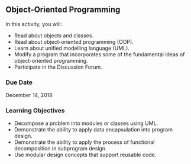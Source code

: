 ## Object-Oriented Programming

In this activity, you will:

* Read about objects and classes.
* Read about object-oriented programming (OOP).
* Learn about unified modelling language (UML).
* Modify a program that incorporates some of the fundamental ideas of object-oriented programming.
* Participate in the Discussion Forum.   

### Due Date
December 14, 2018

### Learning Objectives
* Decompose a problem into modules or classes using UML.
* Demonstrate the ability to apply data encapsulation into program design.
* Demonstrate the ability to apply the process of functional decomposition in subprogram design.
* Use modular design concepts that support reusable code.
